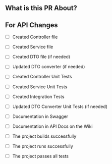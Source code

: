## What is this PR About?

<!--- Describe your changes in detail -->

## For API Changes

<!--- List the endpoints added below, then make sure to check all the boxes below before requesting a review -->

- [ ] Created Controller file
- [ ] Created Service file
- [ ] Created DTO file (if needed)
- [ ] Updated DTO converter (if needed)

- [ ] Created Controller Unit Tests
- [ ] Created Service Unit Tests
- [ ] Created Integration Tests 
- [ ] Updated DTO Converter Unit Tests (if needed)

- [ ] Documentation in Swagger
- [ ] Documentation in API Docs on the Wiki

- [ ] The project builds successfully
- [ ] The project runs successfully
- [ ] The project passes all tests


